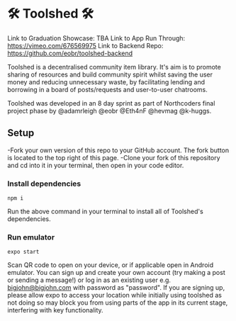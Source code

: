 # 🛠 Toolshed 🛠

Link to Graduation Showcase: TBA
Link to App Run Through: https://vimeo.com/676569975
Link to Backend Repo: https://github.com/eobr/toolshed-backend

Toolshed is a decentralised community item library. It's aim is to promote sharing of resources and build community spirit whilst saving the user money and reducing unnecessary waste, by facilitating lending and borrowing in a board of posts/requests and user-to-user chatrooms.

Toolshed was developed in an 8 day sprint as part of Northcoders final project phase by @adamrleigh @eobr @Eth4nF @hevmag @k-huggs.

## Setup

-Fork your own version of this repo to your GitHub account. The fork button is located to the top right of this page.
-Clone your fork of this repository and cd into it in your terminal, then open in your code editor.

### Install dependencies

```
npm i
```
Run the above command in your terminal to install all of Toolshed's dependencies.

### Run emulator

```
expo start
```
Scan QR code to open on your device, or if applicable open in Android emulator.
You can sign up and create your own account (try making a post or sending a message!) or log in as an existing user e.g. bigjohn@bigjohn.com with password as "password".
If you are signing up, please allow expo to access your location while initially using toolshed as not doing so may block you from using parts of the app in its current stage, interfering with key functionality. 


